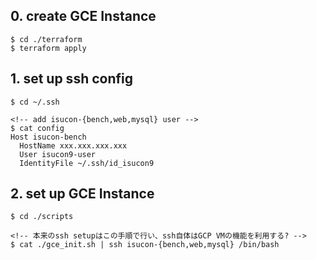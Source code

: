 ## 0. create GCE Instance
```
$ cd ./terraform
$ terraform apply
```

## 1. set up ssh config
```
$ cd ~/.ssh

<!-- add isucon-{bench,web,mysql} user -->
$ cat config
Host isucon-bench
  HostName xxx.xxx.xxx.xxx
  User isucon9-user
  IdentityFile ~/.ssh/id_isucon9
```

## 2. set up GCE Instance
```
$ cd ./scripts

<!-- 本来のssh setupはこの手順で行い、ssh自体はGCP VMの機能を利用する? -->
$ cat ./gce_init.sh | ssh isucon-{bench,web,mysql} /bin/bash
```
